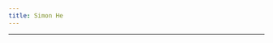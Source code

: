 ```yaml
---
title: Simon He
---
```


<ClientOnly>
  <Plum/>
</ClientOnly>

<vivid-typing spilt-tag="span" v-if="lan==='en'" :content="$t.title" />
<vivid-typing spilt-tag="span" v-else :content="$t.title" />

<p v-for="content in $t.contents" class="v-content"  v-html="content"></p>

***
<p v-for="content in $t.findMe" v-html="content"></p>
<script setup>
  import { $t, lan } from '../lang'
  import { onMounted } from 'vue'
  onMounted(() => {
    const title = document.querySelector('main>div:first-child>h1')
    title.innerHTML = title.textContent.replace(/\S/g, "<span class='title-split'>$&</span>")
    const s = document.querySelector('.title-split:nth-child(1)')
    console.log(window.anime)
    anime({
        targets: '.signature',
        translateY: 0,
        rotateZ: 1440,
        duration:5000,
        delay: function(el, i) { 
          return i * 200;
        },
    })
    anime({
        targets: 'main>div:first-child>h1',
        translateY: 0,
        rotateZ: 360,
        delay: 10000,
    })
     anime({
        targets: '.v-content',
        translateX: 0,
        duration: 1000,
        delay: function(el, i) { 
          el.style.transform = `translateX(${i%2===0?'-':''}100vw)`
          return i * 500;
        },
    })
  })
</script>
<style >
  .title-split:nth-child(1) {
    display:inline-block;
    animation: title-split 8s 20s ease-in-out infinite;
    animation-delay: 3s;
  }
  @keyframes title-split{
    0%{
      transform: translate3d(0,0,0) ;
    }
    20%{
      transform: translate3d(0,0,0) rotateY(720deg);
      animation-play-state: paused;
    }
    50%{
      transform: translate3d(0,0,0) rotateY(720deg);
      animation-play-state: paused;
    }
    80%{
      transform: translate3d(0,0,0) rotateY(0deg);
      animation-play-state: paused;
    }
    100%{
      transform: translate3d(0,0,0) rotateY(0deg);
    }
  }
</style>
